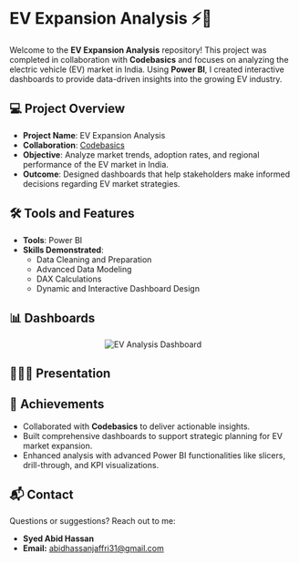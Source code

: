 # EV Expansion Analysis ⚡🚗

Welcome to the **EV Expansion Analysis** repository! This project was completed in collaboration with **Codebasics** and focuses on analyzing the electric vehicle (EV) market in India. Using **Power BI**, I created interactive dashboards to provide data-driven insights into the growing EV industry.


## 💻 Project Overview  
- **Project Name**: EV Expansion Analysis  
- **Collaboration**: [Codebasics](https://www.codebasics.io/)  
- **Objective**: Analyze market trends, adoption rates, and regional performance of the EV market in India.  
- **Outcome**: Designed dashboards that help stakeholders make informed decisions regarding EV market strategies.

## 🛠️ Tools and Features  
- **Tools**: Power BI  
- **Skills Demonstrated**:
  - Data Cleaning and Preparation  
  - Advanced Data Modeling  
  - DAX Calculations  
  - Dynamic and Interactive Dashboard Design  


## 📊 Dashboards  

<div align="center">
  <img src="" alt="EV Analysis Dashboard">
</div>

## 👨🏻‍🏫 Presentation 


## 🚀 Achievements  
- Collaborated with **Codebasics** to deliver actionable insights.  
- Built comprehensive dashboards to support strategic planning for EV market expansion.  
- Enhanced analysis with advanced Power BI functionalities like slicers, drill-through, and KPI visualizations.

## 📬 Contact

Questions or suggestions? Reach out to me:

- **Syed Abid Hassan**
- **Email:** [abidhassanjaffri31@gmail.com](mailto:abidhassanjaffri31@gmail.com)
